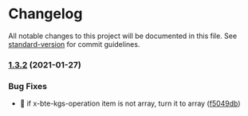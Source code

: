 # Changelog

All notable changes to this project will be documented in this file. See [standard-version](https://github.com/conventional-changelog/standard-version) for commit guidelines.

### [1.3.2](https://github.com/kevinxin90/smartapi-parser/compare/v1.3.3...v1.3.2) (2021-01-27)


### Bug Fixes

* :bug: if x-bte-kgs-operation item is not array, turn it to array ([f5049db](https://github.com/kevinxin90/smartapi-parser/commit/f5049db770f64314a5c88adfed8083910e00021f))
